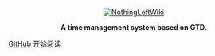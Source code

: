 <p align="center">
    <a href="https://nothingleftproject.github.io/NothingLeft">
      <img alt="NothingLeftWiki" src="https://github.com/xiaoland/NothingLeft/blob/docs/image/NothingLeft-Logo.png">
    </a>
  </p>
  
<p align="center">
    <b>A time management system based on GTD.</b>
  </p>

[GitHub](<https://github.com/NothingLeftProject/NothingLeft>)
[开始阅读](README.md)